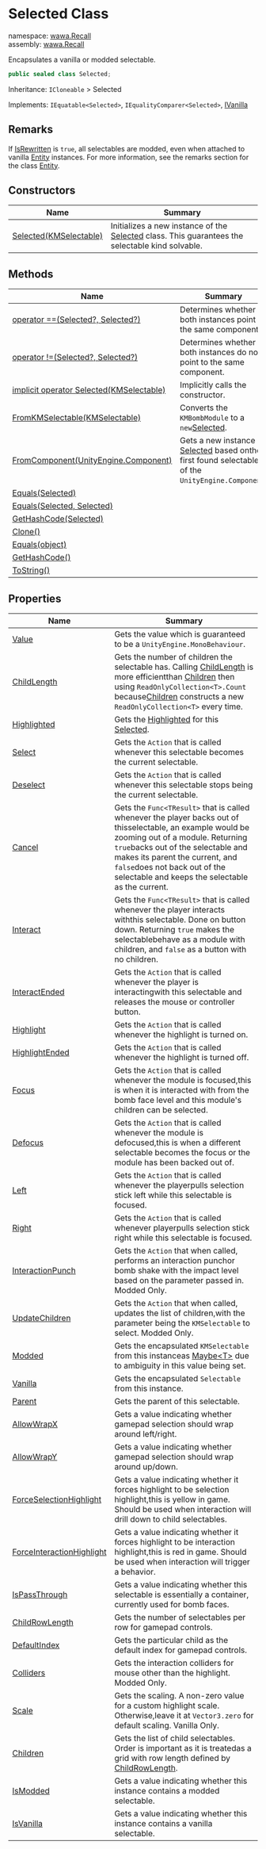 # Selected Class

namespace: [wawa\.Recall](../wawa.Recall.md)<br />
assembly: [wawa\.Recall](../../wawa.Recall.md)

Encapsulates a vanilla or modded selectable\.

```csharp
public sealed class Selected;
```

Inheritance: `ICloneable` > Selected

Implements: `IEquatable<Selected>`, `IEqualityComparer<Selected>`, [IVanilla](../../wawa.Recall/wawa.Recall/IVanilla.md)

## Remarks



If [IsRewritten](../../wawa.DDL/wawa.DDL/Access/IsRewritten.md) is `true`, all selectables are modded, even when attached to vanilla
[Entity](../../wawa.Recall/wawa.Recall/Entity.md) instances\. For more information, see the remarks section for the class [Entity](../../wawa.Recall/wawa.Recall/Entity.md)\.



## Constructors

| Name | Summary |
|------|---------|
| [Selected\(KMSelectable\)](./Selected/$ctor.md) | Initializes a new instance of the [Selected](../../wawa.Recall/wawa.Recall/Selected.md) class\. This guarantees the selectable kind solvable\. |

## Methods

| Name | Summary |
|------|---------|
| [operator ==\(Selected?, Selected?\)](./Selected/op_Equality.md) | Determines whether both instances point to the same component\. |
| [operator \!=\(Selected?, Selected?\)](./Selected/op_Inequality.md) | Determines whether both instances do not point to the same component\. |
| [implicit operator Selected\(KMSelectable\)](./Selected/op_Implicit.md) | Implicitly calls the constructor\. |
| [FromKMSelectable\(KMSelectable\)](./Selected/FromKMSelectable.md) | Converts the `KMBombModule` to a `new`[Selected](../../wawa.Recall/wawa.Recall/Selected.md)\. |
| [FromComponent\(UnityEngine\.Component\)](./Selected/FromComponent.md) | Gets a new instance of [Selected](../../wawa.Recall/wawa.Recall/Selected.md) based onthe first found selectable of the `UnityEngine.Component`\. |
| [Equals\(Selected\)](./Selected/Equals.md) |  |
| [Equals\(Selected, Selected\)](./Selected/Equals.md) |  |
| [GetHashCode\(Selected\)](./Selected/GetHashCode.md) |  |
| [Clone\(\)](./Selected/Clone.md) |  |
| [Equals\(object\)](./Selected/Equals.md) |  |
| [GetHashCode\(\)](./Selected/GetHashCode.md) |  |
| [ToString\(\)](./Selected/ToString.md) |  |

## Properties

| Name | Summary |
|------|---------|
| [Value](./Selected/Value.md) | Gets the value which is guaranteed to be a `UnityEngine.MonoBehaviour`\. |
| [ChildLength](./Selected/ChildLength.md) | Gets the number of children the selectable has\. Calling [ChildLength](../../wawa.Recall/wawa.Recall/Selected/ChildLength.md) is more efficientthan [Children](../../wawa.Recall/wawa.Recall/Selected/Children.md) then using `ReadOnlyCollection<T>.Count` because[Children](../../wawa.Recall/wawa.Recall/Selected/Children.md) constructs a new `ReadOnlyCollection<T>` every time\. |
| [Highlighted](./Selected/Highlighted.md) | Gets the [Highlighted](../../wawa.Recall/wawa.Recall/Selected/Highlighted.md) for this [Selected](../../wawa.Recall/wawa.Recall/Selected.md)\. |
| [Select](./Selected/Select.md) | Gets the `Action` that is called whenever this selectable becomes the current selectable\. |
| [Deselect](./Selected/Deselect.md) | Gets the `Action` that is called whenever this selectable stops being the current selectable\. |
| [Cancel](./Selected/Cancel.md) | Gets the `Func<TResult>` that is called whenever the player backs out of thisselectable, an example would be zooming out of a module\. Returning `true`backs out of the selectable and makes its parent the current, and `false`does not back out of the selectable and keeps the selectable as the current\. |
| [Interact](./Selected/Interact.md) | Gets the `Func<TResult>` that is called whenever the player interacts withthis selectable\. Done on button down\. Returning `true` makes the selectablebehave as a module with children, and `false` as a button with no children\. |
| [InteractEnded](./Selected/InteractEnded.md) | Gets the `Action` that is called whenever the player is interactingwith this selectable and releases the mouse or controller button\. |
| [Highlight](./Selected/Highlight.md) | Gets the `Action` that is called whenever the highlight is turned on\. |
| [HighlightEnded](./Selected/HighlightEnded.md) | Gets the `Action` that is called whenever the highlight is turned off\. |
| [Focus](./Selected/Focus.md) | Gets the `Action` that is called whenever the module is focused,this is when it is interacted with from the bomb face level and this module's children can be selected\. |
| [Defocus](./Selected/Defocus.md) | Gets the `Action` that is called whenever the module is defocused,this is when a different selectable becomes the focus or the module has been backed out of\. |
| [Left](./Selected/Left.md) | Gets the `Action` that is called whenever the playerpulls selection stick left while this selectable is focused\. |
| [Right](./Selected/Right.md) | Gets the `Action` that is called whenever playerpulls selection stick right while this selectable is focused\. |
| [InteractionPunch](./Selected/InteractionPunch.md) | Gets the `Action` that when called, performs an interaction punchor bomb shake with the impact level based on the parameter passed in\. Modded Only\. |
| [UpdateChildren](./Selected/UpdateChildren.md) | Gets the `Action` that when called, updates the list of children,with the parameter being the `KMSelectable` to select\. Modded Only\. |
| [Modded](./Selected/Modded.md) | Gets the encapsulated `KMSelectable` from this instanceas [Maybe\<T\>](../../wawa.Optionals/wawa.Optionals/Maybe\`1.md) due to ambiguity in this value being set\. |
| [Vanilla](./Selected/Vanilla.md) | Gets the encapsulated `Selectable` from this instance\. |
| [Parent](./Selected/Parent.md) | Gets the parent of this selectable\. |
| [AllowWrapX](./Selected/AllowWrapX.md) | Gets a value indicating whether gamepad selection should wrap around left/right\. |
| [AllowWrapY](./Selected/AllowWrapY.md) | Gets a value indicating whether gamepad selection should wrap around up/down\. |
| [ForceSelectionHighlight](./Selected/ForceSelectionHighlight.md) | Gets a value indicating whether it forces highlight to be selection highlight,this is yellow in game\. Should be used when interaction will drill down to child selectables\. |
| [ForceInteractionHighlight](./Selected/ForceInteractionHighlight.md) | Gets a value indicating whether it forces highlight to be interaction highlight,this is red in game\. Should be used when interaction will trigger a behavior\. |
| [IsPassThrough](./Selected/IsPassThrough.md) | Gets a value indicating whether this selectable is essentially a container, currently used for bomb faces\. |
| [ChildRowLength](./Selected/ChildRowLength.md) | Gets the number of selectables per row for gamepad controls\. |
| [DefaultIndex](./Selected/DefaultIndex.md) | Gets the particular child as the default index for gamepad controls\. |
| [Colliders](./Selected/Colliders.md) | Gets the interaction colliders for mouse other than the highlight\. Modded Only\. |
| [Scale](./Selected/Scale.md) | Gets the scaling\. A non\-zero value for a custom highlight scale\. Otherwise,leave it at `Vector3.zero` for default scaling\. Vanilla Only\. |
| [Children](./Selected/Children.md) | Gets the list of child selectables\. Order is important as it is treatedas a grid with row length defined by [ChildRowLength](../../wawa.Recall/wawa.Recall/Selected/ChildRowLength.md)\. |
| [IsModded](./Selected/IsModded.md) | Gets a value indicating whether this instance contains a modded selectable\. |
| [IsVanilla](./Selected/IsVanilla.md) | Gets a value indicating whether this instance contains a vanilla selectable\. |

